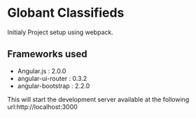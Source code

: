# Globant Classifieds
Initialy Project setup using webpack.

## Frameworks used
* Angular.js : 2.0.0
* angular-ui-router : 0.3.2
* angular-bootstrap : 2.2.0


This will start the development server available at the following url:http://localhost:3000